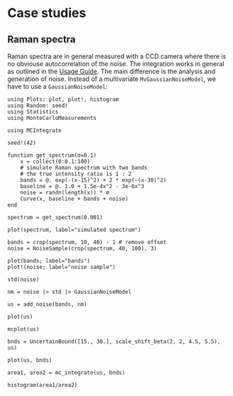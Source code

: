 # Case studies

## Raman spectra

Raman spectra are in general measured with a CCD camera where there is no obviouse autocorrelation of the noise.
The integration works in general as outlined in the [Usage Guide](@ref). The main difference is the analysis 
and generation of noise. Instead of a multivariate `MvGaussianNoiseModel`, we have to use a `GaussianNoiseModel`:


```@example 
using Plots: plot, plot!, histogram
using Random: seed!
using Statistics
using MonteCarloMeasurements

using MCIntegrate

seed!(42)

function get_spectrum(σ=0.1)
    x = collect(0:0.1:100)
    # simulate Raman spectrum with two bands
    # the true intensity ratio is 1 : 2
    bands = @. exp(-(x-15)^2) + 2 * exp(-(x-30)^2)
    baseline = @. 1.0 + 1.5e-4x^2 - 3e-6x^3
    noise = randn(length(x)) * σ
    Curve(x, baseline + bands + noise)
end

spectrum = get_spectrum(0.001)

plot(spectrum, label="simulated spectrum")

bands = crop(spectrum, 10, 40) - 1 # remove offset
noise = NoiseSample(crop(spectrum, 40, 100), 3)

plot(bands; label="bands")
plot!(noise; label="noise sample")

std(noise)

nm = noise |> std |> GaussianNoiseModel

us = add_noise(bands, nm)

plot(us)

mcplot(us)

bnds = UncertainBound([15., 30.], scale_shift_beta(2, 2, 4.5, 5.5), us)

plot(us, bnds)

area1, area2 = mc_integrate(us, bnds)

histogram(area1/area2)
```